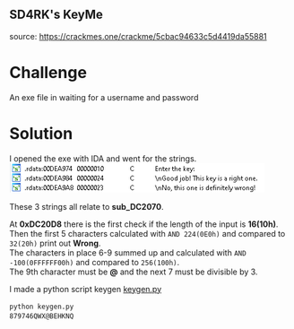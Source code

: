 ## SD4RK's KeyMe
source: https://crackmes.one/crackme/5cbac94633c5d4419da55881

# Challenge

An exe file in waiting for a username and password

# Solution

I opened the exe with IDA and went for the strings.\
![](strings.png)

These 3 strings all relate to __sub_DC2070__. 

At __0xDC20D8__ there is the first check if the length of the input is __16(10h)__.\
Then the first 5 characters calculated with `AND 224(0E0h)` and compared to `32(20h)` print out __Wrong__.\
The characters in place 6-9 summed up and calculated with `AND -100(0FFFFFF00h)` and compared to `256(100h)`.\
The 9th character must be __@__ and the next 7 must be divisible by 3.

I made a python script keygen [keygen.py](keygen.py)
```cmd
python keygen.py
879746QWX@BEHKNQ
```

